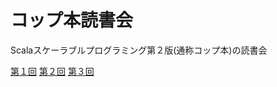 コップ本読書会
======

Scalaスケーラブルプログラミング第２版(通称コップ本)の読書会

[第１回](http://cupbon.connpass.com/event/9247/)
[第２回](http://cupbon.connpass.com/event/9394/)
[第３回](http://cupbon.connpass.com/event/9515/)
